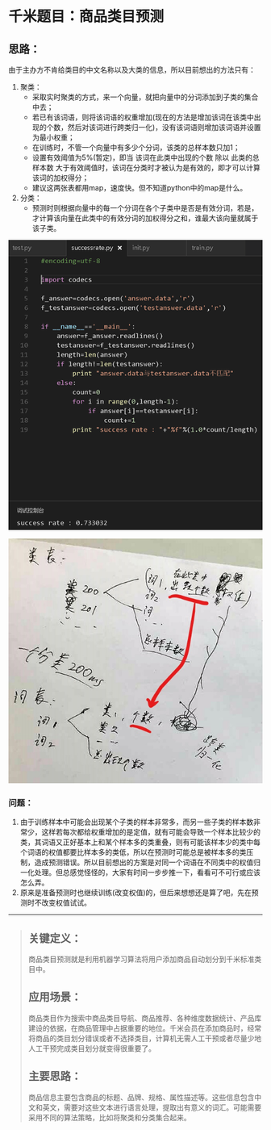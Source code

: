 # 千米题目：商品类目预测
## 思路：
由于主办方不肯给类目的中文名称以及大类的信息，所以目前想出的方法只有：

1. 聚类：
    * 采取实时聚类的方式，来一个向量，就把向量中的分词添加到子类的集合中去；
    * 若已有该词语，则将该词语的权重增加(现在的方法是增加该词在该类中出现的个数，然后对该词进行跨类归一化)，没有该词语则增加该词语并设置为最小权重；
    * 在训练时，不管一个向量中有多少个分词，该类的总样本数只加1；
    * 设置有效阈值为5%(暂定)，即当 该词在此类中出现的个数 除以 此类的总样本数 大于有效阈值时，该词在分类时才被认为是有效的，即才可以计算该词的加权得分；
    * 建议这两张表都用map，速度快。但不知道python中的map是什么。
2. 分类：
    * 预测时则根据向量中的每一个分词在各个子类中是否是有效分词，若是，才计算该向量在此类中的有效分词的加权得分之和，谁最大该向量就属于该子类。

![正确率](pic/正确率.png)

![对象结构图](pic/对象结构图.png)

### 问题：
1. 由于训练样本中可能会出现某个子类的样本非常多，而另一些子类的样本数非常少，这样若每次都给权重增加的是定值，就有可能会导致一个样本比较少的类，其词语又正好基本上和某个样本多的类重叠，则有可能该样本少的类中每个词语的权值都要比样本多的类低，所以在预测时可能总是被样本多的类压制，造成预测错误。所以目前想出的方案是对同一个词语在不同类中的权值归一化处理。但总感觉怪怪的，大家有时间一步步推一下，看看可不可行或应该怎么弄。
2. 原来是准备预测时也继续训练(改变权值)的，但后来想想还是算了吧，先在预测时不改变权值试试。

------------------------

>## 关键定义：
>  商品类目预测就是利用机器学习算法将用户添加商品自动划分到千米标准类目中。
>
>## 应用场景：
>  商品类目作为搜索中商品类目导航、商品推荐、各种维度数据统计、产品库建设的依据，在商品管理中占据重要的地位。千米会员在添加商品时，经常将商品的类目划分错误或者不选择类目，计算机无需人工干预或者尽量少地人工干预完成类目划分就变得很重要了。
>
>## 主要思路：
>  商品信息主要包含商品的标题、品牌、规格、属性描述等。这些信息包含中文和英文，需要对这些文本进行语言处理，提取出有意义的词汇。可能需要采用不同的算法策略，比如将聚类和分类集合起来。